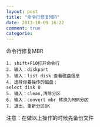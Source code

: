 ```yaml
---
layout: post
title: "命令行修复MBR"
date: 2013-10-09 16:22
comment: true
categorie: 
---
```

命令行修复MBR  

	1. shift+F10打开命令行
	2. 输入：diskpart
	3. 输入：list disk 查看磁盘信息
	4. 选择你要操作的磁盘：
	select disk 0
	5. 输入：clean,清除分区
	6. 输入：convert mbr 转换为MBR分区
	7. 退出，重新分区OK

注意：在做以上操作的时候先备份文件
